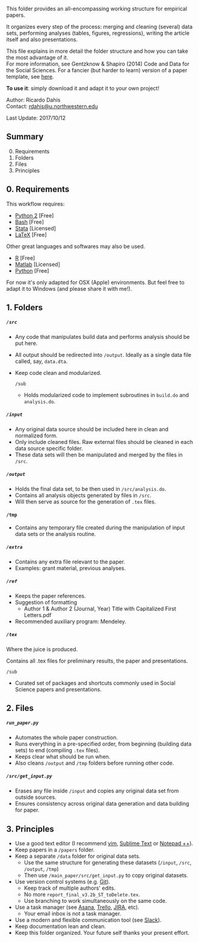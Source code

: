 
This folder provides an all-encompassing working structure for empirical papers.

It organizes every step of the process: merging and cleaning (several) data sets, performing analyses (tables, figures, regressions), writing the article itself and also presentations.

This file explains in more detail the folder structure and how you can take the most advantage of it.  
For more information, see Gentzknow & Shapiro (2014) Code and Data for the Social Sciences. For a fancier (but harder to learn) version of a paper template, see [here](https://github.com/gslab-econ/template).

**To use it**: simply download it and adapt it to your own project!

Author: Ricardo Dahis  
Contact: rdahis@u.northwestern.edu

Last Update: 2017/10/12


## Summary
0. Requirements
1. Folders
2. Files
3. Principles


## 0. Requirements

This workflow requires:
- [Python 2](www.python.org) [Free] 
- [Bash](www.gnu.org/software/bash/) [Free]
- [Stata](www.stata.com) [Licensed]
- [LaTeX](www.latex-project.org) [Free]

Other great languages and softwares may also be used.
- [R](www.r-project.org) [Free]
- [Matlab](www.mathworks.com/products/matlab) [Licensed]
- [Python](www.python.org) [Free]

For now it's only adapted for OSX (Apple) environments. But feel free to adapt it to Windows (and please share it with me!).


## 1. Folders

##### `/src`
- Any code that manipulates build data and performs analysis should be put here.
- All output should be redirected into `/output`. Ideally as a single data file called, say, `data.dta`.
- Keep code clean and modularized.

  `/sub`
  - Holds modularized code to implement subroutines in `build.do` and `analysis.do`.
  
##### `/input`
- Any original data source should be included here in clean and normalized form.
- Only include cleaned files. Raw external files should be cleaned in each data source specific folder.
- These data sets will then be manipulated and merged by the files in `/src`.
  
##### `/output`
- Holds the final data set, to be then used in `/src/analysis.do`.
- Contains all analysis objects generated by files in `/src`.
- Will then serve as source for the generation of `.tex` files.
	
#### `/tmp`
- Contains any temporary file created during the manipulation of input data sets or the analysis routine.

##### `/extra`
- Contains any extra file relevant to the paper.
- Examples: grant material, previous analyses.

##### `/ref`
- Keeps the paper references.
- Suggestion of formatting
  - Author 1 & Author 2 (Journal, Year) Title with Capitalized First Letters.pdf
- Recommended auxiliary program: Mendeley.

##### `/tex`

Where the juice is produced.

Contains all .tex files for preliminary results, the paper and presentations.

  `/sub`
  - Curated set of packages and shortcuts commonly used in Social Science papers and presentations.


## 2. Files

##### `run_paper.py`
- Automates the whole paper construction.
- Runs everything in a pre-specified order, from beginning (building data sets) to end (compiling `.tex` files).
- Keeps clear what should be run when.
- Also cleans `/output` and `/tmp` folders before running other code.

##### `/src/get_input.py`
- Erases any file inside `/input` and copies any original data set from outside sources.
- Ensures consistency across original data generation and data building for paper.



## 3. Principles

- Use a good text editor (I recommend [vim](http://www.vim.org/), [Sublime Text](https://www.sublimetext.com/) or [Notepad ++](https://notepad-plus-plus.org/)).
- Keep papers in a `/papers` folder.
- Keep a separate `/data` folder for original data sets.
	- Use the same structure for generating these datasets (`/input`, `/src`, `/output`, `/tmp`)
	- Then use `/main_paper/src/get_input.py` to copy original datasets.
- Use version control systems (e.g. [Git](https://git-scm.com/)).
	- Keep track of multiple authors' edits.
	- No more `report_final_v3.2b_ST_toDelete.tex`.
	- Use branching to work simultaneously on the same code.
- Use a task manager (see [Asana](https://asana.com), [Trello](https://trello.com/), [JIRA](https://www.atlassian.com/software/jira), etc).
	- Your email inbox is not a task manager.
- Use a modern and flexible communication tool (see [Slack](https://slack.com)).
- Keep documentation lean and clean.
- Keep this folder organized. Your future self thanks your present effort.


